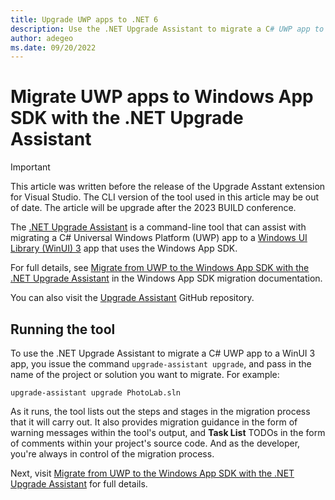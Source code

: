 ```yaml
---
title: Upgrade UWP apps to .NET 6
description: Use the .NET Upgrade Assistant to migrate a C# UWP app to a Windows UI Library (WinUI) 3 app that uses the Windows App SDK. The .NET Upgrade Assistant is a CLI tool.
author: adegeo
ms.date: 09/20/2022
---
```


# Migrate UWP apps to Windows App SDK with the .NET Upgrade Assistant

> [!IMPORTANT]
> This article was written before the release of the Upgrade Asstant extension for Visual Studio. The CLI version of the tool used in this article may be out of date. The article will be upgrade after the 2023 BUILD conference.

The [.NET Upgrade Assistant](upgrade-assistant-overview.md) is a command-line tool that can assist with migrating a C# Universal Windows Platform (UWP) app to a [Windows UI Library (WinUI) 3](/windows/apps/winui/) app that uses the Windows App SDK.

For full details, see [Migrate from UWP to the Windows App SDK with the .NET Upgrade Assistant](/windows/apps/windows-app-sdk/migrate-to-windows-app-sdk/upgrade-assistant) in the Windows App SDK migration documentation.

You can also visit the [Upgrade Assistant](https://github.com/dotnet/upgrade-assistant) GitHub repository.

## Running the tool

To use the .NET Upgrade Assistant to migrate a C# UWP app to a WinUI 3 app, you issue the command `upgrade-assistant upgrade`, and pass in the name of the project or solution you want to migrate. For example:

```console
upgrade-assistant upgrade PhotoLab.sln
```

As it runs, the tool lists out the steps and stages in the migration process that it will carry out. It also provides migration guidance in the form of warning messages within the tool's output, and **Task List** TODOs in the form of comments within your project's source code. And as the developer, you're always in control of the migration process.

Next, visit [Migrate from UWP to the Windows App SDK with the .NET Upgrade Assistant](/windows/apps/windows-app-sdk/migrate-to-windows-app-sdk/upgrade-assistant) for full details.
